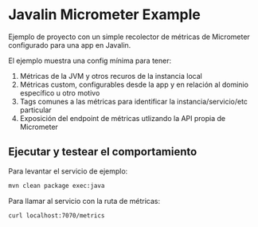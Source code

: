 # Javalin Micrometer Example

Ejemplo de proyecto con un simple recolector de métricas de Micrometer configurado para una app en Javalin.

El ejemplo muestra una config mínima para tener:
1) Métricas de la JVM y otros recuros de la instancia local
2) Métricas custom, configurables desde la app y en relación al dominio específico u otro motivo
3) Tags comunes a las métricas para identificar la instancia/servicio/etc particular
4) Exposición del endpoint de métricas utlizando la API propia de Micrometer

## Ejecutar y testear el comportamiento

Para levantar el servicio de ejemplo:

```bash
mvn clean package exec:java
```

Para llamar al servicio con la ruta de métricas:

```bash
curl localhost:7070/metrics
```
